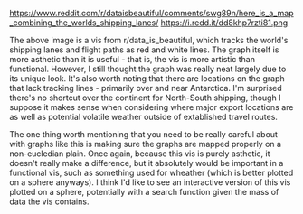https://www.reddit.com/r/dataisbeautiful/comments/swg89n/here_is_a_map_combining_the_worlds_shipping_lanes/
https://i.redd.it/dd8khp7rzti81.png

The above image is a vis from r/data_is_beautiful, which tracks the world's shipping lanes and flight paths as red and white lines. The graph itself is more asthetic than it is useful - that is, the vis is more artistic than functional. However, I still thought the graph was really neat largely due to its unique look. It's also worth noting that there are locations on the graph that lack tracking lines - primarily over and near Antarctica. I'm surprised there's no shortcut over the continent for North-South shipping, though I suppose it makes sense when considering where major export locations are as well as potential volatile weather outside of extablished travel routes.

The one thing worth mentioning that you need to be really careful about with graphs like this is making sure the graphs are mapped properly on a non-eucledian plain. Once again, because this vis is purely asthetic, it doesn't really make a difference, but it absolutely would be important in a functional vis, such as something used for wheather (which is better plotted on a sphere anyways). I think I'd like to see an interactive version of this vis plotted on a sphere, potentially with a search function given the mass of data the vis contains.
